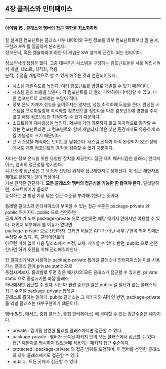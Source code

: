 ## 4장 클래스와 인터페이스

------------------

#### 아이템 15 . 클래스와 멤버의 접근 권한을 최소화하라

잘 설계된 컴포넌트는 클래스 내부 데이터와 구현 정보를 외부 컴포넌트로부터 잘 숨겨, 구현과 API 를 깔끔하게 분리한다.</br>
정보은닉, 혹은 캡슐화라고 하는 이 개념은 SW 설계의 근간이 되는 원리이다.</br>

정보은닉의 장점은 많다. 그중 대부분은 시스템을 구성하는 컴포넌트들을 서로 독립시켜서 개발, 테스트, 최적화, 적용</br>
분적, 수정을 개별적으로 할 수 있게 해주는 것과 연관되어있다.

- 시스템 개발속도를 높인다. 여러 컴포넌트를 병렬로 개발할 수 있기 때문이다.
- 시스템 관리 비용을 낮춘다. 각 컴포넌트를 더 빨리 파악하여 디버깅할 수 있고, 다른 컴포넌트로 교체하는 부담이 적다.</br>
- 정보 은닉 자체가 성능을 높여주지는 않지만, 성능 최적화에 도움을 준다. 완성된 시스템을 프로파일링해 최적화할 컴포넌트를
  정한다음 다른 컴포넌트에 영향을 주지 않고 해당 컴포넌트만 최적화할 수 있기 때문이다.
- 소프트웨어 재사용성을 높인다. 외부에 거의 의존하지 않고 독자적으로 동작할 수 있는 컴포넌트라면 그 컴포넌트와 함께
  개발되지 않은 낯선 환경에서도 유용하게 쓰일 가능성이 크기 때문이다.
- 큰 시스템을 제작하는 난이도를 낮춰준다. 시스템 전체가 아직 완성되지 않은 상태에서도 개별 컴포넌트의 동작을 검증할 수 있기 때문이다.

자바는 정보 은닉을 위한 다양한 장치를 제공한다. 접근 제어 메커니즘은 클래스, 인터페이스, 멤버의 접근성을 명시한다.</br>
각 요소의 접근성은 그 요소가 선언된 위치와 접근제한자로 정해진다. 이 접근 제한자를 제대로 활용하는것이 핵심이다.</br>
기본 원칙은 간단하다. <strong>모든 클래스와 멤버의 접근성을 가능한 한 좁혀야 한다.</strong> 달리말하면, 소프트웨어가 올바로</br>
동작하는 한 항상 가장 낮은 접근 수준을 부여해야한다는 뜻이다.

톱레벨 클래스와 인터페이스에 부여할 수 있는 접근 수준은 package-private 과 public 두가지다. public 으로 선언하면</br>
공개 API 가 되며 package-private 으로 선언하면 해당 패키지 안에서만 이용할 수 있다. 패키지 외부에서 쓸 이유가 없다면</br>
package-private 으로 선언하자. 그러면 이들은 API 가 아닌 내부 구현이 되어 언제든 수정할 수 있다. 즉, 클라이언트에</br>
아무런 피해 없이 다음 릴리스에서 수정, 교체, 제거할 수 있다. 반면, public 으로 선언한다면 하위 호환을 위해 관리해줘야한다.</br>

한 클래스에서만 사용하는 package-private 톱레벨 클래스나 인터페이스는 이를 사용하는 클래스 안에 private static 으로</br>
중첩시켜보자. 톱레벨로 두면 같은 패키지의 모든 클래스가 접근할 수 있지만, private static 으로 중첩시키면 바깥 클래스</br>
하나에서만 접근할 수 있다. 이보다 훨씬 중요한 일은 public 일 필요가 없는 클래스의 접근 수준을 package-private 톱레벨</br>
클래스로 좁히는 일이다. public 클래스는 그 패키지의 API 인 반면, package-private 톱 레벨 클래스는 내부구현이기 떄문이다.

멤버(필드, 메서드, 중첩 클래스, 중첩 인터페이스) 에 부여할 수 있는 접근수준은 네가지다.
- private : 멤버를 선언한 톱레벨 클래스에서만 접근할 수 있다.
- package-private : 멤버가 소속된 패키지 안의 모든 클래스에서 접근할 수 있다. 접근 제한자를 명시하지 않았을때 적용되는 패키지 접근 수준이다.
- protected : package-private 의 접근 범위를 포함하며, 이 멤버를 선언한 클래스의 하위 클래스에서도 접근할 수 있다.
- public : 모든 곳에서 접근할 수 있다.